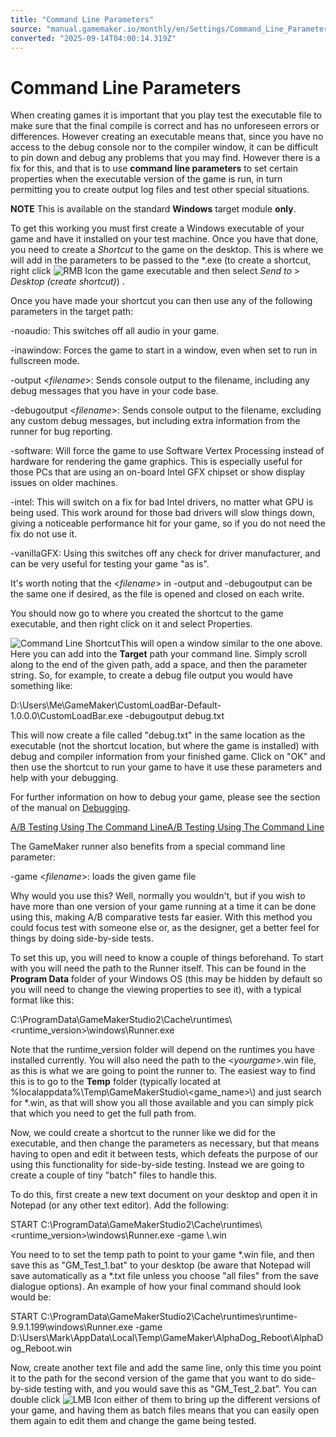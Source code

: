```yaml
---
title: "Command Line Parameters"
source: "manual.gamemaker.io/monthly/en/Settings/Command_Line_Parameters.htm"
converted: "2025-09-14T04:00:14.319Z"
---
```


# Command Line Parameters

When creating games it is important that you play test the executable file to make sure that the final compile is correct and has no unforeseen errors or differences. However creating an executable means that, since you have no access to the debug console nor to the compiler window, it can be difficult to pin down and debug any problems that you may find. However there is a fix for this, and that is to use **command line parameters** to set certain properties when the executable version of the game is run, in turn permitting you to create output log files and test other special situations.

**NOTE** This is available on the standard **Windows** target module **only**.

To get this working you must first create a Windows executable of your game and have it installed on your test machine. Once you have that done, you need to create a _Shortcut_ to the game on the desktop. This is where we will add in the parameters to be passed to the \*.exe (to create a shortcut, right click ![RMB Icon](../assets/Images/Icons/Icon_RMB.png) the game executable and then select _Send to_ > _Desktop (create shortcut)_) .

Once you have made your shortcut you can then use any of the following parameters in the target path:

\-noaudio: This switches off all audio in your game.

\-inawindow: Forces the game to start in a window, even when set to run in fullscreen mode.

\-output <_filename_\>: Sends console output to the filename, including any debug messages that you have in your code base.

\-debugoutput <_filename_\>: Sends console output to the filename, excluding any custom debug messages, but including extra information from the runner for bug reporting.

\-software: Will force the game to use Software Vertex Processing instead of hardware for rendering the game graphics. This is especially useful for those PCs that are using an on-board Intel GFX chipset or show display issues on older machines.

\-intel: This will switch on a fix for bad Intel drivers, no matter what GPU is being used. This work around for those bad drivers will slow things down, giving a noticeable performance hit for your game, so if you do not need the fix do not use it.

\-vanillaGFX: Using this switches off any check for driver manufacturer, and can be very useful for testing your game "as is".

It's worth noting that the <_filename_\> in \-output and \-debugoutput can be the same one if desired, as the file is opened and closed on each write.

You should now go to where you created the shortcut to the game executable, and then right click on it and select Properties.

![Command Line Shortcut](../assets/Images/Settings/CommandLine_Shortcut.png)This will open a window similar to the one above. Here you can add into the **Target** path your command line. Simply scroll along to the end of the given path, add a space, and then the parameter string. So, for example, to create a debug file output you would have something like:

D:\\Users\\Me\\GameMaker\\CustomLoadBar-Default-1.0.0.0\\CustomLoadBar.exe -debugoutput debug.txt

This will now create a file called "debug.txt" in the same location as the executable (not the shortcut location, but where the game is installed) with debug and compiler information from your finished game. Click on "OK" and then use the shortcut to run your game to have it use these parameters and help with your debugging.

For further information on how to debug your game, please see the section of the manual on [Debugging](../Introduction/Debugging.md).

[A/B Testing Using The Command LineA/B Testing Using The Command Line](Command_Line_Parameters.htm#)

The GameMaker runner also benefits from a special command line parameter:

\-game <_filename_\>: loads the given game file

Why would you use this? Well, normally you wouldn't, but if you wish to have more than one version of your game running at a time it can be done using this, making A/B comparative tests far easier. With this method you could focus test with someone else or, as the designer, get a better feel for things by doing side-by-side tests.

To set this up, you will need to know a couple of things beforehand. To start with you will need the path to the Runner itself. This can be found in the **Program Data** folder of your Windows OS (this may be hidden by default so you will need to change the viewing properties to see it), with a typical format like this:


C:\\ProgramData\\GameMakerStudio2\\Cache\\runtimes\\<runtime\_version>\\windows\\Runner.exe

Note that the runtime\_version folder will depend on the runtimes you have installed currently. You will also need the path to the <_yourgame_\>.win file, as this is what we are going to point the runner to. The easiest way to find this is to go to the **Temp** folder (typically located at %localappdata%\\Temp\\GameMakerStudio\\<game\_name>\\) and just search for \*.win, as that will show you all those available and you can simply pick that which you need to get the full path from.

Now, we could create a shortcut to the runner like we did for the executable, and then change the parameters as necessary, but that means having to open and edit it between tests, which defeats the purpose of our using this functionality for side-by-side testing. Instead we are going to create a couple of tiny "batch" files to handle this.

To do this, first create a new text document on your desktop and open it in Notepad (or any other text editor). Add the following:


START C:\\ProgramData\\GameMakerStudio2\\Cache\\runtimes\\<runtime\_version>\\windows\\Runner.exe -game <LOCAL TEMP PATH>\\<GAMENAME>.win

You need to to set the temp path to point to your game \*.win file, and then save this as "GM\_Test\_1.bat" to your desktop (be aware that Notepad will save automatically as a \*.txt file unless you choose "all files" from the save dialogue options). An example of how your final command should look would be:

START C:\\ProgramData\\GameMakerStudio2\\Cache\\runtimes\\runtime-9.9.1.199\\windows\\Runner.exe -game D:\\Users\\Mark\\AppData\\Local\\Temp\\GameMaker\\AlphaDog\_Reboot\\AlphaDog\_Reboot.win

Now, create another text file and add the same line, only this time you point it to the path for the second version of the game that you want to do side-by-side testing with, and you would save this as "GM\_Test\_2.bat". You can double click ![LMB Icon](../assets/Images/Icons/Icon_LMB.png) either of them to bring up the different versions of your game, and having them as batch files means that you can easily open them again to edit them and change the game being tested.